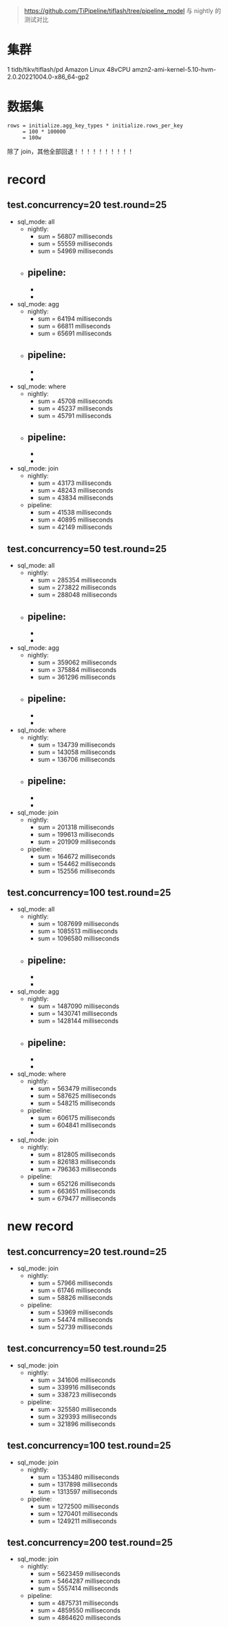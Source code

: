 > https://github.com/TiPipeline/tiflash/tree/pipeline_model 与 nightly 的测试对比  
# 集群
1 tidb/tikv/tiflash/pd
Amazon Linux 48vCPU amzn2-ami-kernel-5.10-hvm-2.0.20221004.0-x86_64-gp2
# 数据集 
```
rows = initialize.agg_key_types * initialize.rows_per_key
     = 100 * 100000
     = 100w
```
除了 join，其他全部回退！！！！！！！！！！
# record
## test.concurrency=20 test.round=25
- sql_mode: all
    - nightly: 
        - sum = 56807 milliseconds
        - sum = 55559 milliseconds
        - sum = 54969 milliseconds
    - pipeline:
        - 
        - 
        - 
- sql_mode: agg
    - nightly: 
        - sum = 64194 milliseconds
        - sum = 66811 milliseconds
        - sum = 65691 milliseconds
    - pipeline:
        - 
        - 
        - 
- sql_mode: where
    - nightly: 
        - sum = 45708 milliseconds
        - sum = 45237 milliseconds
        - sum = 45791 milliseconds
    - pipeline:
        - 
        - 
        - 
- sql_mode: join
    - nightly: 
        - sum = 43173 milliseconds
        - sum = 48243 milliseconds
        - sum = 43834 milliseconds
    - pipeline:
        - sum = 41538 milliseconds
        - sum = 40895 milliseconds
        - sum = 42149 milliseconds
## test.concurrency=50 test.round=25
- sql_mode: all
    - nightly: 
        - sum = 285354 milliseconds
        - sum = 273822 milliseconds
        - sum = 288048 milliseconds
    - pipeline: 
        - 
        - 
        - 
- sql_mode: agg
    - nightly: 
        - sum = 359062 milliseconds
        - sum = 375884 milliseconds
        - sum = 361296 milliseconds
    - pipeline: 
        - 
        - 
        - 
- sql_mode: where
    - nightly: 
        - sum = 134739 milliseconds
        - sum = 143058 milliseconds
        - sum = 136706 milliseconds
    - pipeline: 
        - 
        - 
        - 
- sql_mode: join
    - nightly: 
        - sum = 201318 milliseconds
        - sum = 199613 milliseconds
        - sum = 201909 milliseconds
    - pipeline: 
        - sum = 164672 milliseconds
        - sum = 154462 milliseconds
        - sum = 152556 milliseconds
## test.concurrency=100 test.round=25
- sql_mode: all
    - nightly: 
        - sum = 1087699 milliseconds
        - sum = 1085513 milliseconds
        - sum = 1096580 milliseconds
    - pipeline: 
        - 
        - 
        - 
- sql_mode: agg
    - nightly: 
        - sum = 1487090 milliseconds
        - sum = 1430741 milliseconds
        - sum = 1428144 milliseconds
    - pipeline: 
        - 
        - 
        - 
- sql_mode: where
    - nightly: 
        - sum = 563479 milliseconds
        - sum = 587625 milliseconds
        - sum = 548215 milliseconds
    - pipeline: 
        - sum = 606175 milliseconds
        - sum = 604841 milliseconds
        - 
- sql_mode: join
    - nightly: 
        - sum = 812805 milliseconds
        - sum = 826183 milliseconds
        - sum = 796363 milliseconds
    - pipeline: 
        - sum = 652126 milliseconds
        - sum = 663651 milliseconds
        - sum = 679477 milliseconds


# new record
## test.concurrency=20 test.round=25
- sql_mode: join
    - nightly: 
        - sum = 57966 milliseconds
        - sum = 61746 milliseconds
        - sum = 58826 milliseconds
    - pipeline:
        - sum = 53969 milliseconds
        - sum = 54474 milliseconds
        - sum = 52739 milliseconds
## test.concurrency=50 test.round=25
- sql_mode: join
    - nightly: 
        - sum = 341606 milliseconds
        - sum = 339916 milliseconds
        - sum = 338723 milliseconds
    - pipeline: 
        - sum = 325580 milliseconds
        - sum = 329393 milliseconds
        - sum = 321896 milliseconds
## test.concurrency=100 test.round=25
- sql_mode: join
    - nightly: 
        - sum = 1353480 milliseconds
        - sum = 1317898 milliseconds
        - sum = 1313597 milliseconds
    - pipeline:
        - sum = 1272500 milliseconds
        - sum = 1270401 milliseconds
        - sum = 1249211 milliseconds
## test.concurrency=200 test.round=25
- sql_mode: join
    - nightly: 
        - sum = 5623459 milliseconds
        - sum = 5464287 milliseconds
        - sum = 5557414 milliseconds
    - pipeline:
        - sum = 4875731 milliseconds
        - sum = 4859550 milliseconds
        - sum = 4864620 milliseconds

